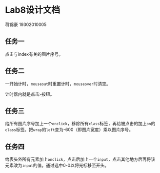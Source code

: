 # Lab8设计文档

蒋锦豪 19302010005

## 任务一

点击与index有关的图片序号。

## 任务二

一开始计时，`mouseout`时重置计时，`mouseover`时清空。

计时器内就是点击`>`按钮。

## 任务三

给所有图片序号加上一个`onclick`，移除所有`class`标签，再给被点击的加上`on`的`class`标签。把`wrap`的`left`变为-600（即图片宽度）乘以图片序号。

## 任务四

给表头外所有元素加上`onclick`，点击后加上一个`input`，点击其他地方后再将该元素改为`input`的值。通过选中0-0以将光标移至开头。